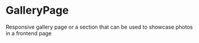 # GalleryPage
Responsive gallery page or a section that can be used to showcase photos in a frontend page
